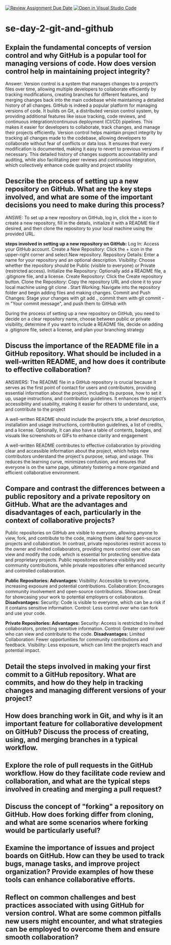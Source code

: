 [![Review Assignment Due Date](https://classroom.github.com/assets/deadline-readme-button-22041afd0340ce965d47ae6ef1cefeee28c7c493a6346c4f15d667ab976d596c.svg)](https://classroom.github.com/a/8wgCKhpZ)
[![Open in Visual Studio Code](https://classroom.github.com/assets/open-in-vscode-2e0aaae1b6195c2367325f4f02e2d04e9abb55f0b24a779b69b11b9e10269abc.svg)](https://classroom.github.com/online_ide?assignment_repo_id=15807957&assignment_repo_type=AssignmentRepo)
# se-day-2-git-and-github
## Explain the fundamental concepts of version control and why GitHub is a popular tool for managing versions of code. How does version control help in maintaining project integrity?
Answer: Version control is a system that manages changes to a project’s files over time, allowing multiple developers to collaborate efficiently by tracking modifications, creating branches for different features, and merging changes back into the main codebase while maintaining a detailed history of all changes.
 GitHub is indeed a popular platform for managing versions of code. It builds on Git, a distributed version control system, by providing additional features like issue tracking, code reviews, and continuous integration/continuous deployment (CI/CD) pipelines. This makes it easier for developers to collaborate, track changes, and manage their projects efficiently.
Version control helps maintain project integrity by tracking all changes made to the codebase, allowing developers to collaborate without fear of conflicts or data loss. It ensures that every modification is documented, making it easy to revert to previous versions if necessary. This detailed history of changes supports accountability and auditing, while also facilitating peer reviews and continuous integration, which collectively enhance code quality and project stability

## Describe the process of setting up a new repository on GitHub. What are the key steps involved, and what are some of the important decisions you need to make during this process?
ANSWE: To set up a new repository on GitHub, log in, click the + icon to create a new repository, fill in the details, initialize it with a README file if desired, and then clone the repository to your local machine using the provided URL.

**steps involved in setting up a new repository on GitHub:**
Log In: Access your GitHub account.
Create a New Repository: Click the + icon in the upper-right corner and select New repository.
Repository Details: Enter a name for your repository and an optional description.
Visibility: Choose whether the repository should be Public (visible to everyone) or Private (restricted access).
Initialize the Repository: Optionally add a README file, a .gitignore file, and a license.
Create Repository: Click the Create repository button.
Clone the Repository: Copy the repository URL and clone it to your local machine using git clone <repository URL>.
Start Working: Navigate into the repository folder and begin adding files and making changes.
Commit and Push Changes: Stage your changes with git add ., commit them with git commit -m "Your commit message", and push them to GitHub with 

During the process of setting up a new repository on GitHub, you need to decide on a clear repository name, choose between public or private visibility, determine if you want to include a README file, decide on adding a .gitignore file, select a license, and plan your branching strategy


## Discuss the importance of the README file in a GitHub repository. What should be included in a well-written README, and how does it contribute to effective collaboration?

ANSWERS: The README file in a GitHub repository is crucial because it serves as the first point of contact for users and contributors, providing essential information about the project, including its purpose, how to set it up, usage instructions, and contribution guidelines. It enhances the project’s accessibility and usability, making it easier for others to understand, use, and contribute to the project

A well-written README should include the project’s title, a brief description, installation and usage instructions, contribution guidelines, a list of credits, and a license. Optionally, it can also have a table of contents, badges, and visuals like screenshots or GIFs to enhance clarity and engagement

A well-written README contributes to effective collaboration by providing clear and accessible information about the project, which helps new contributors understand the project's purpose, setup, and usage. This reduces the learning curve, minimizes confusion, and ensures that everyone is on the same page, ultimately fostering a more organized and efficient collaborative environment.


## Compare and contrast the differences between a public repository and a private repository on GitHub. What are the advantages and disadvantages of each, particularly in the context of collaborative projects?
Public repositories on GitHub are visible to everyone, allowing anyone to view, fork, and contribute to the code, making them ideal for open-source projects and collaboration. In contrast, private repositories restrict access to the owner and invited collaborators, providing more control over who can view and modify the code, which is essential for protecting sensitive data and proprietary projects. Public repositories enhance visibility and community contributions, while private repositories offer enhanced security and controlled collaboration.

**Public Repositories:
Advantages:**
Visibility: Accessible to everyone, increasing exposure and potential contributions.
Collaboration: Encourages community involvement and open-source contributions.
Showcase: Great for showcasing your work to potential employers or collaborators.
**Disadvantages:**
Security: Code is visible to everyone, which can be a risk if it contains sensitive information.
Control: Less control over who can fork and use your code.

**Private Repositories:
Advantages:**
Security: Access is restricted to invited collaborators, protecting sensitive information.
Control: Greater control over who can view and contribute to the code.
**Disadvantages:**
Limited Collaboration: Fewer opportunities for community contributions and feedback.
Visibility: Less exposure, which can limit the project’s reach and potential impact.

## Detail the steps involved in making your first commit to a GitHub repository. What are commits, and how do they help in tracking changes and managing different versions of your project?

## How does branching work in Git, and why is it an important feature for collaborative development on GitHub? Discuss the process of creating, using, and merging branches in a typical workflow.

## Explore the role of pull requests in the GitHub workflow. How do they facilitate code review and collaboration, and what are the typical steps involved in creating and merging a pull request?

## Discuss the concept of "forking" a repository on GitHub. How does forking differ from cloning, and what are some scenarios where forking would be particularly useful?

## Examine the importance of issues and project boards on GitHub. How can they be used to track bugs, manage tasks, and improve project organization? Provide examples of how these tools can enhance collaborative efforts.

## Reflect on common challenges and best practices associated with using GitHub for version control. What are some common pitfalls new users might encounter, and what strategies can be employed to overcome them and ensure smooth collaboration?
